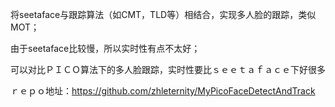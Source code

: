 将seetaface与跟踪算法（如CMT，TLD等）相结合，实现多人脸的跟踪，类似MOT；

由于seetaface比较慢，所以实时性有点不太好；

可以对比ＰＩＣＯ算法下的多人脸跟踪，实时性要比ｓｅｅｔａｆａｃｅ下好很多

ｒｅｐｏ地址：https://github.com/zhleternity/MyPicoFaceDetectAndTrack
